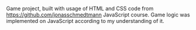 Game project, built with usage of HTML and CSS code from https://github.com/jonasschmedtmann JavaScript course.
Game logic was implemented on JavaScript according to my understanding of it.